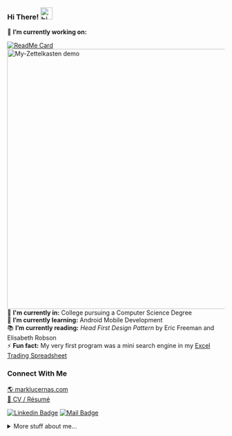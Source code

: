 ### Hi There! <img src="https://user-images.githubusercontent.com/1303154/88677602-1635ba80-d120-11ea-84d8-d263ba5fc3c0.gif" width="28px" alt="hi">

<!-- Image resize: https://gist.github.com/uupaa/f77d2bcf4dc7a294d109 -->
🔭 **I’m currently working on:**

[![ReadMe Card](https://github-readme-stats.vercel.app/api/pin/?username=marklcrns&repo=my-zettelkasten&show_owner=true)](https://github.com/marklcrns/Generals-2.0)<br>
<img src="https://i.imgur.com/1ue3UEi.gif" width="600" alt="My-Zettelkasten demo"><br>
🏫 **I'm currently in:** College pursuing a Computer Science Degree<br>
🌱 **I’m currently learning:** Android Mobile Development<br>
📚 **I’m currently reading:** _Head First Design Pattern_ by Eric Freeman and Elisabeth Robson<br>
⚡ **Fun fact:** My very first program was a mini search engine in my [Excel Trading Spreadsheet](./resources/2019_PaperMoney_TradingSpreadsheet.xlsm)<br>

### Connect With Me

[🌎 marklucernas.com](https://marklucernas.com/)<br>
[📄 CV / Résumé](https://github.com/marklcrns/marklcrns/raw/main/resources/resume_lts.pdf)

<!-- Badges: https://shields.io/ -->
[![Linkedin Badge](https://img.shields.io/badge/-marklucernas-0e76a8?style=flat&labelColor=0e76a8&logo=linkedin&logoColor=white)](https://www.linkedin.com/in/marklucernas)
[![Mail Badge](https://img.shields.io/badge/-lucernas.mj-c0392b?style=flat&labelColor=c0392b&logo=gmail&logoColor=white)](mailto:lucernas.mj@gmail.com)

<details>

<summary>
  More stuff about me...
</summary>

<br>

I am an avid [Neovim](https://github.com/marklcrns/nvim-config) user who swing
trade stocks on the side. I also love playing guitar, reading psychology
books, and hiking.

Check out my [Zettelkasten](https://marklucernas.dev/)--some form of personal
blog inspired by Niklas Luhmman.

#### Github Stats

<!-- Stats: https://github.com/anuraghazra/github-readme-stats -->
<a href="https://github.com/marklcrns?tab=repositories">
  <img align="center" src="https://github-readme-stats.vercel.app/api?username=marklcrns&count_private=true&custom_title=Mark's%20Github%20Stats&show_icons=true&hide&theme=vue" />
</a>
<a href="https://github.com/marklcrns?tab=repositories">
  <img align="center" src="https://github-readme-stats.vercel.app/api/top-langs/?username=marklcrns&layout=compact&hide=html" />
</a>
<!-- Alternative -->
<!-- [![marklcrns's Github Stats](https://github-readme-stats.vercel.app/api?username=marklcrns&count_private=true&custom_title=Mark's%20Github%20Stats&show_icons=true&hide&theme=vue)](https://github.com/marklcrns?tab=repositories) -->
<!-- [![Top Langs](https://github-readme-stats.vercel.app/api/top-langs/?username=marklcrns&layout=compact&hide=html)](https://github.com/anuraghazra/github-readme-stats)                                                              -->

</details>
